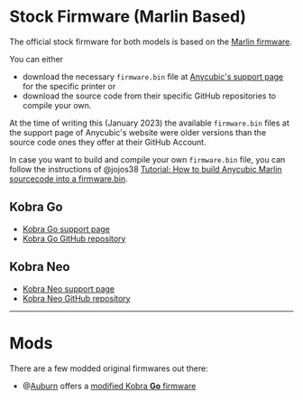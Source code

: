<link rel=”manifest” href=”docs/manifest.webmanifest”>

# Stock Firmware (Marlin Based) 
The official stock firmware for both models is based on the [Marlin firmware](https://marlinfw.org/).  
  
You can either  
- download the necessary `firmware.bin` file at [Anycubic's support page](https://www.anycubic.com/blogs/news/all-you-need-to-know-about-kobra-series) for the specific printer or  
- download the source code from their specific GitHub repositories to compile your own.  
 
At the time of writing this (January 2023) the available `firmware.bin` files at the support page of Anycubic's website were older versions than the source code ones they offer at their GitHub Account.  
  
In case you want to build and compile your own `firmware.bin` file, you can follow the instructions of @jojos38 [Tutorial: How to build Anycubic Marlin sourcecode into a firmware.bin](https://www.reddit.com/r/anycubic/comments/y2waxu/tutorial_how_to_build_anycubic_marlin_source_code/).
  
## Kobra Go
- [Kobra Go support page](https://www.anycubic.com/blogs/news/all-you-need-to-know-about-kobra-series)
- [Kobra Go GitHub repository](https://github.com/ANYCUBIC-3D/Kobra_Go)

## Kobra Neo
- [Kobra Neo support page](https://www.anycubic.com/blogs/news/all-you-need-to-know-about-kobra-series)
- [Kobra Neo GitHub repository](https://github.com/ANYCUBIC-3D/Kobra_Neo)
  
---  
  
# Mods
There are a few modded original firmwares out there:  
- @[Auburn](https://github.com/Auburn) offers a [modified Kobra **Go** firmware](https://github.com/Auburn/Kobra_Go) 
